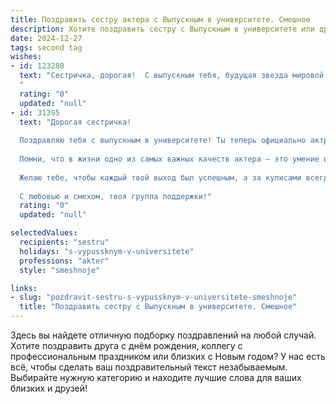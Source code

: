 ```yaml
---
title: Поздравить сестру актера с Выпускным в университете. Смешное
description: Хотите поздравить сестру с Выпускным в университете или другим праздником? Наш ИИ создаст незабываемое поздравление, а вы обязательно выделитесь среди других.  
date: 2024-12-27
tags: second tag
wishes:
- id: 123280
  text: "Сестричка, дорогая!  С выпускным тебя, будущая звезда мировой величины!  Надеюсь,  теперь тебе не придётся играть роль студентки,  зато роль \"звезда\"  теперь твоя по праву!  Пусть  аншлаги  будут  чаще, чем  экзамены, а овации громче, чем  крики  преподавателей!  Счастья,  славы и  ролей  покруче  чем  \"Гамлет\"  (ну или хотя бы  \"Свекровь\")!
  "
  rating: "0"
  updated: "null"
- id: 31395
  text: "Дорогая сестричка!
  
  Поздравляю тебя с выпускным в университете! Ты теперь официально актриса, а не просто \"бесконечно репетирующая\" киноманка! Тебе больше не придется учить роли, сидя за партой, а вместо экзаменов теперь можешь экзаменовать других – на предмет их актерских способностей!
  
  Помни, что в жизни одно из самых важных качеств актера – это умение выходить на сцену даже с кудрями, как у коровы, и делать вид, что все в порядке. Так что, не бойся выйти на большую сцену жизни, даже если там недостаточно освещения и громкие аплодисменты пока не слышны!
  
  Желаю тебе, чтобы каждый твой выход был успешным, а за кулисами всегда ждали зрители с овациями! Пусть твоя жизнь будет полна ярких ролей, смешных моментов и людей, которые не пронзают тебя взглядами на экзаменах!
  
  С любовью и смехом, твоя группа поддержки!"
  rating: "0"
  updated: "null"

selectedValues:
  recipients: "sestru"
  holidays: "s-vypussknym-v-universitete"
  professions: "akter"
  style: "smeshnoje"

links:
- slug: "pozdravit-sestru-s-vypussknym-v-universitete-smeshnoje"
  title: "Поздравить сестру с Выпускным в университете. Смешное"
---
```


Здесь вы найдете отличную подборку поздравлений на любой случай.
Хотите поздравить друга с днём рождения, коллегу с профессиональным праздником или близких с Новым годом? У нас есть всё, чтобы сделать ваш поздравительный текст незабываемым. Выбирайте нужную категорию и находите лучшие слова для ваших близких и друзей!
